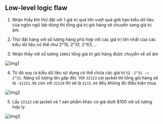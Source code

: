 ## Low-level logic flaw

1. Nhận thấy khi thử đặt với 1 giá trị quá lớn vượt quá giới hạn kiểu dữ liệu của ngôn ngữ lab dùng thì tổng giá trị giỏ hàng sẽ chuyển sang giá trị âm.

2. Thử đặt hàng với số lượng hàng phù hợp với các giá trị lớn nhất của các kiểu dữ liệu có thể như 2^15, 2^31, 2^63,...

3. Nhận thấy với số lượng ``16062`` tổng giá trị giỏ hàng được chuyển về số âm 

![Img1](\asset/../img/limit1.png)

4. Từ đó suy ra kiểu dữ liệu sử dụng có thể chứa các giá trị từ ``-2^31 -> 2^31``. Nâng số lượng lên gấp đôi. Với ``32123`` cái jacket thì tổng giỏ hàng sẽ là ``-$1221.96`` còn với ``32124`` thì sẽ là ``$115.04`` đều không đủ điều kiện mua.

![Img2](\asset/../img/limit2.png)

5. Lấy ``32123`` cái jacket và 1 sản phẩm khác có giá dưới $100 với số lượng hợp lý.

![Img3](\asset/../img/done.png)